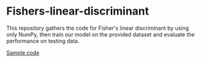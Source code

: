 # Fishers-linear-discriminant

This repository gathers the code for Fisher's linear discriminant by using only NumPy, then train our model on the provided dataset and evaluate the performance on testing data.

[Sample code](https://github.com/NCTU-VRDL/CS_AT0828/tree/main/HW2)
